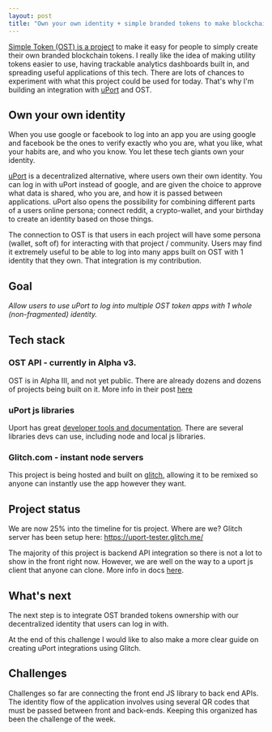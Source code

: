 ```yaml
---
layout: post
title: "Own your own identity + simple branded tokens to make blockchain projects whole"
---
```


[Simple Token (OST) is a project](https://ost.com/) to make it easy for people to simply create their own branded blockchain tokens.  I really like the idea of making utility tokens easier to use, having trackable analytics dashboards built in, and spreading useful applications of this tech.  There are lots of chances to experiment with what this project could be used for today.  That's why I'm building an integration with [uPort](https://www.uport.me/) and OST.

## Own your own identity
When you use google or facebook to log into an app you are using google and facebook be the ones to verify exactly who you are, what you like, what your habits are, and who you know.  You let these tech giants own your identity.

[uPort](https://www.uport.me/) is a decentralized alternative, where users own their own identity.  You can log in with uPort instead of google, and are given the choice to approve what data is shared, who you are, and how it is passed between applications.  uPort also opens the possibility for combining different parts of a users online persona; connect reddit, a crypto-wallet, and your birthday to create an identity based on those things.

The connection to OST is that users in each project will have some persona (wallet, soft of) for interacting with that project / community.  Users may find it extremely useful to be able to log into many apps built on OST with 1 identity that they own.  That integration is my contribution.

## Goal
*Allow users to use uPort to log into multiple OST token apps with 1 whole (non-fragmented) identity.*

## Tech stack

### OST API - currently in Alpha v3.
OST is in Alpha III, and not yet public. There are already dozens and dozens of projects being built on it. More info in their post [here](https://medium.com/ostdotcom/announcing-ost-kit-alpha-phase-iii-embedded-wallet-lite-challenge-4a67ea214971)

### uPort js libraries
Uport has great [developer tools and documentation](https://developer.uport.me/).  There are several libraries devs can use, including node and local js libraries.

### Glitch.com - instant node servers
This project is being hosted and built on [glitch](https://glitch.com/), allowing it to be remixed so anyone can instantly use the app however they want.

## Project status
We are now 25% into the timeline for tis project. Where are we?
Glitch server has been setup here: https://uport-tester.glitch.me/

The majority of this project is backend API integration so there is not a lot to show in the front right now. However, we are well on the way to a uport js client that anyone can clone. More info in docs [here](https://developer.uport.me/clients#u-port-js-client).

## What's next
The next step is to integrate OST branded tokens ownership with our decentralized identity that users can log in with.

At the end of this challenge I would like to also make a more clear guide on creating uPort integrations using Glitch.

## Challenges
Challenges so far are connecting the front end JS library to back end APIs.  The identity flow of the application involves using several QR codes that must be passed between front and back-ends.  Keeping this organized has been the challenge of the week.
